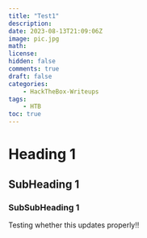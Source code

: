 ```yaml
---
title: "Test1"
description: 
date: 2023-08-13T21:09:06Z
image: pic.jpg 
math: 
license: 
hidden: false
comments: true
draft: false
categories:
    - HackTheBox-Writeups
tags:
    - HTB
toc: true
---
```


# Heading 1
## SubHeading 1
### SubSubHeading 1

Testing whether this updates properly!!
